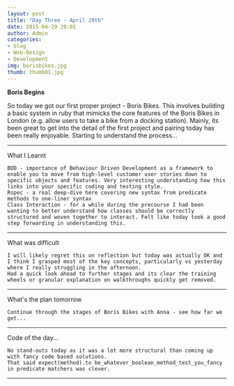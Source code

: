 ```yaml
---
layout: post
title: "Day Three - April 29th"
date: 2015-04-29 20:01
author: Admin
categories: 
- blog 
- Web-Design
- Development
img: borisbikes.jpg
thumb: thumb01.jpg
---
```


<b>Boris Begins</b>

So today we got our first proper project - Boris Bikes. 
This involves building a basic system in ruby that mimicks the core features of the Boris Bikes in London (e.g. allow users to take a bike from a docking station).
Mainly, its been great to get into the detail of the first project and pairing today has been really enjoyable.
Starting to understand the process...

<!--more-->

****

What I Learnt

	BDD - importance of Behaviour Driven Development as a framework to enable you to move from high-level customer user stories down to specific objects and features. Very interesting understanding how this links into your specific coding and testing style.
	Rspec - a real deep-dive here covering new syntax from predicate methods to one-liner syntax
	Class Interaction - for a while during the precourse I had been wanting to better understand how classes should be correctly structured and woven together to interact. Felt like today took a good step forwarding in understanding this.

****

What was difficult

	I will likely regret this on reflection but today was actually OK and I think I grasped most of the key concepts, particularly vs yesterday where I really struggling in the afternoon.
	Had a quick look ahead to further stages and its clear the training wheels or granular explanation on walkthroughs quickly get removed.

****

What's the plan tomorrow

	Continue through the stages of Boris Bikes with Anna - see how far we get...

****

Code of the day...

	No stand-outs today as it was a lot more structural than coming up with fancy code based solutions. 
	That said expect(method).to be_whatever_boolean_method_test_you_fancy in predicate matchers was clever.

****



[hampden]: https://github.com/jekyll/jekyll
